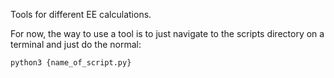 Tools for different EE calculations. 

For now, the way to use a tool is to just navigate to the scripts directory on a terminal and just do the normal:
```
python3 {name_of_script.py}
```
